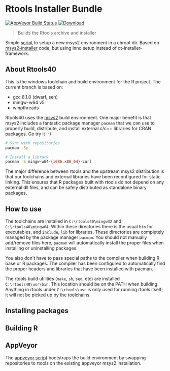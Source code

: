 # Rtools Installer Bundle 

[![AppVeyor Build Status](https://ci.appveyor.com/api/projects/status/github/r-windows/rtools-installer?svg=true)](https://ci.appveyor.com/project/jeroen/rtools-installer) 
[![Download](https://api.bintray.com/packages/rtools/installer/rtools64/images/download.svg)](https://dl.bintray.com/rtools/installer/rtools40-x86_64.exe)

> Builds the Rtools archive and installer

Simple [script](make-rtools-chroot.sh) to setup a new msys2 environment in a chroot dir. Based on [msys2-installer](https://github.com/msys2/msys2-installer) code, but using inno setup instead of qt-installer-framework.

## About Rtools40

This is the windows toolchain and build environment for the R project. The current branch is based on:

 - gcc 8.1.0 (dwarf, seh)
 - mingw-w64 v5
 - winpthreads

Rtools40 uses the [msys2](https://www.msys2.org/) build environment. One major benefit is that msys2 includes a fantastic package manager `pacman` that we can use to properly build, distribute, and install external c/c++ libraries for CRAN packages. Go try it :-)

```sh
# Sync with repositories
pacman -Sy

# Install a library
pacman -S mingw-w64-{i686,x86_64}-curl
```

The major difference between rtools and the upstream msys2 distribution is that our toolchains and external libraries have been reconfigured for static linking. This ensures that R packages built with rtools do not depend on any external dll files, and can be safely distributed as standalone binary packages.

## How to use

The toolchains are installed in `C:\rtools40\mingw32` and `C:\rtools40\mingw64`. Within these directories there is the usual `bin` for executables, and `include`, `lib` for libraries. These directories are completely managed by the package manager `pacman`. You should not manually add/remove files here, `pacman` will automatically install the proper files when installing or uninstalling packages.

You also don't have to pass special paths to the compiler when building R-base or R packages. The compiler has been configured to automatically find the proper headers and libraries that have been installed with pacman.

The rtools build utilities (`make`, `sh`, `sed`, etc) are installed `C:\rtools40\usr\bin`. This location should be on the PATH when building. Anything in rtools under `C:\rtools\usr` is only used for running rtools itself; it will not be picked up by the toolchains.


## Installing packages


## Building R


## AppVeyor

The [appveyor script](scripts.ps1) bootstraps the build environment by swapping repositories to rtools on the existing appveyor msys2 installation.
